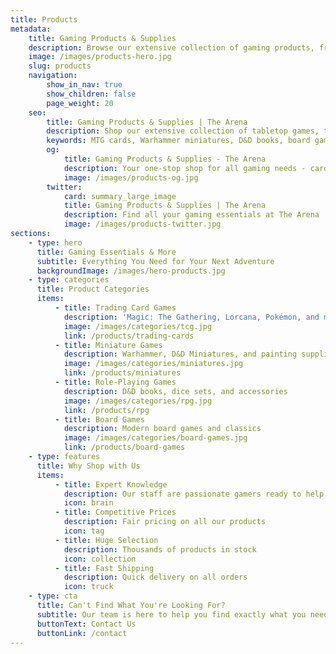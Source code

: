 ```yaml
---
title: Products
metadata:
    title: Gaming Products & Supplies
    description: Browse our extensive collection of gaming products, from trading cards to miniatures, rulebooks to accessories
    image: /images/products-hero.jpg
    slug: products
    navigation:
        show_in_nav: true
        show_children: false
        page_weight: 20
    seo:
        title: Gaming Products & Supplies | The Arena
        description: Shop our extensive collection of tabletop games, trading cards, miniatures, and gaming accessories. Find everything you need for your next gaming adventure.
        keywords: MTG cards, Warhammer miniatures, D&D books, board games, Lorcana cards, gaming supplies
        og:
            title: Gaming Products & Supplies - The Arena
            description: Your one-stop shop for all gaming needs - cards, miniatures, books, and more
            image: /images/products-og.jpg
        twitter:
            card: summary_large_image
            title: Gaming Products & Supplies | The Arena
            description: Find all your gaming essentials at The Arena
            image: /images/products-twitter.jpg
sections:
    - type: hero
      title: Gaming Essentials & More
      subtitle: Everything You Need for Your Next Adventure
      backgroundImage: /images/hero-products.jpg
    - type: categories
      title: Product Categories
      items:
          - title: Trading Card Games
            description: 'Magic: The Gathering, Lorcana, Pokémon, and more'
            image: /images/categories/tcg.jpg
            link: /products/trading-cards
          - title: Miniature Games
            description: Warhammer, D&D Miniatures, and painting supplies
            image: /images/categories/miniatures.jpg
            link: /products/miniatures
          - title: Role-Playing Games
            description: D&D books, dice sets, and accessories
            image: /images/categories/rpg.jpg
            link: /products/rpg
          - title: Board Games
            description: Modern board games and classics
            image: /images/categories/board-games.jpg
            link: /products/board-games
    - type: features
      title: Why Shop with Us
      items:
          - title: Expert Knowledge
            description: Our staff are passionate gamers ready to help
            icon: brain
          - title: Competitive Prices
            description: Fair pricing on all our products
            icon: tag
          - title: Huge Selection
            description: Thousands of products in stock
            icon: collection
          - title: Fast Shipping
            description: Quick delivery on all orders
            icon: truck
    - type: cta
      title: Can't Find What You're Looking For?
      subtitle: Our team is here to help you find exactly what you need
      buttonText: Contact Us
      buttonLink: /contact
---
```

